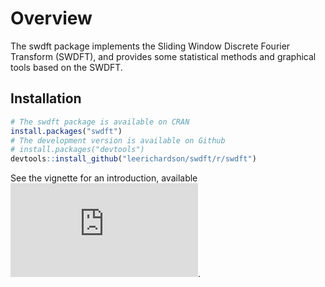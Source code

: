 <!-- README.md is generated from README.Rmd. Please edit that file -->
Overview
========

The swdft package implements the Sliding Window Discrete Fourier
Transform (SWDFT), and provides some statistical methods and graphical
tools based on the SWDFT.

Installation
------------

``` r
# The swdft package is available on CRAN
install.packages("swdft")
# The development version is available on Github
# install.packages("devtools")
devtools::install_github("leerichardson/swdft/r/swdft")
```

See the vignette for an introduction, available
![here](https://cran.r-project.org/web/packages/swdft/vignettes/swdft-intro.html).
